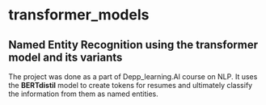 # transformer_models
## Named Entity Recognition using the transformer model and its variants
The project was done as a part of Depp_learning.AI course on NLP. It uses the **BERTdistil** model to create tokens for resumes and ultimately classify the information from them as named entities.
